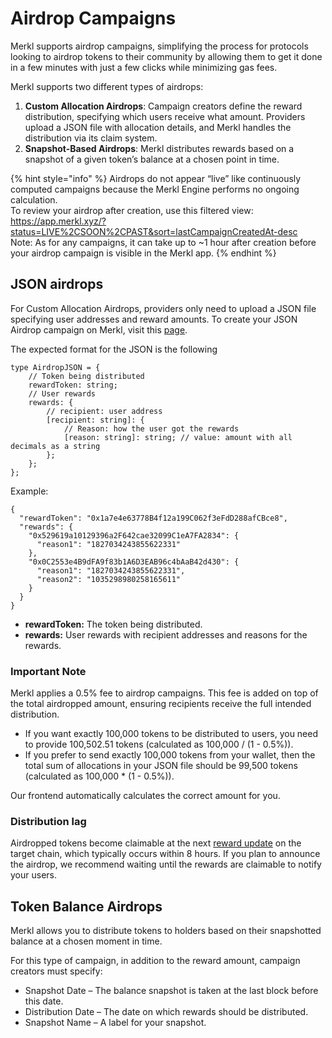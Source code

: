 # Airdrop Campaigns

Merkl supports airdrop campaigns, simplifying the process for protocols looking to airdrop tokens to their community by allowing them to get it done in a few minutes with just a few clicks while minimizing gas fees.

Merkl supports two different types of airdrops:

1. **Custom Allocation Airdrops**: Campaign creators define the reward distribution, specifying which users receive what amount. Providers upload a JSON file with allocation details, and Merkl handles the distribution via its claim system.
2. **Snapshot-Based Airdrops**: Merkl distributes rewards based on a snapshot of a given token’s balance at a chosen point in time.

{% hint style="info" %}
Airdrops do not appear “live” like continuously computed campaigns because the Merkl Engine performs no ongoing calculation.  
To review your airdrop after creation, use this filtered view:  
<https://app.merkl.xyz/?status=LIVE%2CSOON%2CPAST&sort=lastCampaignCreatedAt-desc>  
Note: As for any campaigns, it can take up to ~1 hour after creation before your airdrop campaign is visible in the Merkl app.
{% endhint %}

## JSON airdrops

For Custom Allocation Airdrops, providers only need to upload a JSON file specifying user addresses and reward amounts. To create your JSON Airdrop campaign on Merkl, visit this [page](https://studio.merkl.xyz/create-campaign/airdrop).

The expected format for the JSON is the following

```
type AirdropJSON = {
    // Token being distributed
    rewardToken: string;
    // User rewards
    rewards: {
        // recipient: user address
        [recipient: string]: {
            // Reason: how the user got the rewards
            [reason: string]: string; // value: amount with all decimals as a string
        };
    };
};
```

Example:

```
{
  "rewardToken": "0x1a7e4e63778B4f12a199C062f3eFdD288afCBce8",
  "rewards": {
    "0x529619a10129396a2F642cae32099C1eA7FA2834": {
      "reason1": "1827034243855622331"
    },
    "0x0C2553e4B9dFA9f83b1A6D3EAB96c4bAaB42d430": {
      "reason1": "1827034243855622331",
      "reason2": "1035298980258165611"
    }
  }
}
```

* **rewardToken:** The token being distributed.
* **rewards:** User rewards with recipient addresses and reasons for the rewards.

### Important Note

Merkl applies a 0.5% fee to airdrop campaigns. This fee is added on top of the total airdropped amount, ensuring recipients receive the full intended distribution.

* If you want exactly 100,000 tokens to be distributed to users, you need to provide 100,502.51 tokens (calculated as 100,000 / (1 - 0.5%)).
* If you prefer to send exactly 100,000 tokens from your wallet, then the total sum of allocations in your JSON file should be 99,500 tokens (calculated as 100,000 \* (1 - 0.5%)).

Our frontend automatically calculates the correct amount for you.

### Distribution lag

Airdropped tokens become claimable at the next [reward update](../glossary.md#reward-update-aka-merkl-root-update) on the target chain, which typically occurs within 8 hours. If you plan to announce the airdrop, we recommend waiting until the rewards are claimable to notify your users.

## Token Balance Airdrops

Merkl allows you to distribute tokens to holders based on their snapshotted balance at a chosen moment in time.

For this type of campaign, in addition to the reward amount, campaign creators must specify:

* Snapshot Date – The balance snapshot is taken at the last block before this date.
* Distribution Date – The date on which rewards should be distributed.
* Snapshot Name – A label for your snapshot.
